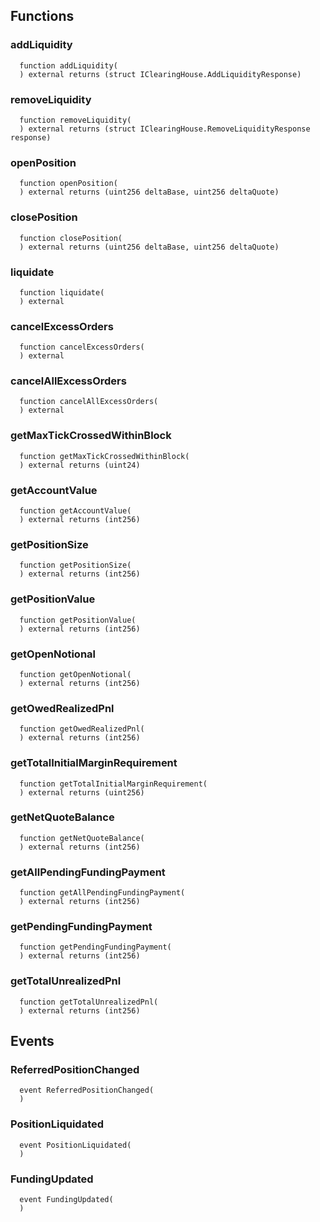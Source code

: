



## Functions
### addLiquidity
```solidity
  function addLiquidity(
  ) external returns (struct IClearingHouse.AddLiquidityResponse)
```




### removeLiquidity
```solidity
  function removeLiquidity(
  ) external returns (struct IClearingHouse.RemoveLiquidityResponse response)
```




### openPosition
```solidity
  function openPosition(
  ) external returns (uint256 deltaBase, uint256 deltaQuote)
```




### closePosition
```solidity
  function closePosition(
  ) external returns (uint256 deltaBase, uint256 deltaQuote)
```




### liquidate
```solidity
  function liquidate(
  ) external
```




### cancelExcessOrders
```solidity
  function cancelExcessOrders(
  ) external
```




### cancelAllExcessOrders
```solidity
  function cancelAllExcessOrders(
  ) external
```




### getMaxTickCrossedWithinBlock
```solidity
  function getMaxTickCrossedWithinBlock(
  ) external returns (uint24)
```




### getAccountValue
```solidity
  function getAccountValue(
  ) external returns (int256)
```




### getPositionSize
```solidity
  function getPositionSize(
  ) external returns (int256)
```




### getPositionValue
```solidity
  function getPositionValue(
  ) external returns (int256)
```




### getOpenNotional
```solidity
  function getOpenNotional(
  ) external returns (int256)
```




### getOwedRealizedPnl
```solidity
  function getOwedRealizedPnl(
  ) external returns (int256)
```




### getTotalInitialMarginRequirement
```solidity
  function getTotalInitialMarginRequirement(
  ) external returns (uint256)
```




### getNetQuoteBalance
```solidity
  function getNetQuoteBalance(
  ) external returns (int256)
```




### getAllPendingFundingPayment
```solidity
  function getAllPendingFundingPayment(
  ) external returns (int256)
```




### getPendingFundingPayment
```solidity
  function getPendingFundingPayment(
  ) external returns (int256)
```




### getTotalUnrealizedPnl
```solidity
  function getTotalUnrealizedPnl(
  ) external returns (int256)
```





## Events
### ReferredPositionChanged
```solidity
  event ReferredPositionChanged(
  )
```



### PositionLiquidated
```solidity
  event PositionLiquidated(
  )
```



### FundingUpdated
```solidity
  event FundingUpdated(
  )
```





